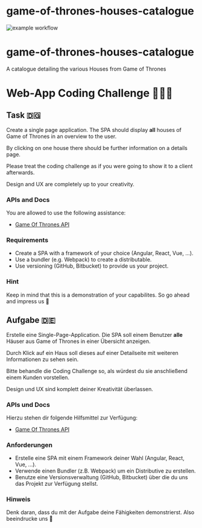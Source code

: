 # game-of-thrones-houses-catalogue

![example workflow](https://github.com/wnortier/game-of-thrones-houses-catalogue/actions/workflows/deploy.yml/badge.svg)

# game-of-thrones-houses-catalogue

A catalogue detailing the various Houses from Game of Thrones

# Web-App Coding Challenge 👨🏼‍💻

## Task 🇩🇬

Create a single page application. The SPA should display **all** houses of Game of Thrones in an overview to the user.

By clicking on one house there should be further information on a details page.

Please treat the coding challenge as if you were going to show it to a client afterwards.

Design and UX are completely up to your creativity.

### APIs and Docs

You are allowed to use the following assistance:

- [Game Of Thrones API](https://anapioficeandfire.com)

### Requirements

- Create a SPA with a framework of your choice (Angular, React, Vue, ...).
- Use a bundler (e.g. Webpack) to create a distributable.
- Use versioning (GitHub, Bitbucket) to provide us your project.

### Hint

Keep in mind that this is a demonstration of your capabilites. So go ahead and impress us 🤯

## Aufgabe 🇩🇪

Erstelle eine Single-Page-Application. Die SPA soll einem Benutzer **alle** Häuser aus Game of Thrones in einer Übersicht anzeigen.

Durch Klick auf ein Haus soll dieses auf einer Detailseite mit weiteren Informationen zu sehen sein.

Bitte behandle die Coding Challenge so, als würdest du sie anschließend einem Kunden vorstellen.

Design und UX sind komplett deiner Kreativität überlassen.

### APIs und Docs

Hierzu stehen dir folgende Hilfsmittel zur Verfügung:

- [Game Of Thrones API](https://anapioficeandfire.com)

### Anforderungen

- Erstelle eine SPA mit einem Framework deiner Wahl (Angular, React, Vue, ...).
- Verwende einen Bundler (z.B. Webpack) um ein Distributive zu erstellen.
- Benutze eine Versionsverwaltung (GitHub, Bitbucket) über die du uns das Projekt zur Verfügung stellst.

### Hinweis

Denk daran, dass du mit der Aufgabe deine Fähigkeiten demonstrierst. Also beeindrucke uns 🤯
